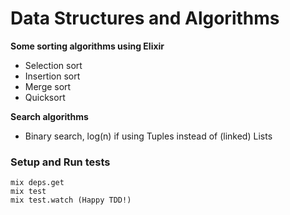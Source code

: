 # Data Structures and Algorithms

**Some sorting algorithms using Elixir**

* Selection sort
* Insertion sort
* Merge sort
* Quicksort

**Search algorithms**
* Binary search, log(n) if using Tuples instead of (linked) Lists

### Setup and Run tests
	mix deps.get
	mix test
	mix test.watch (Happy TDD!)
